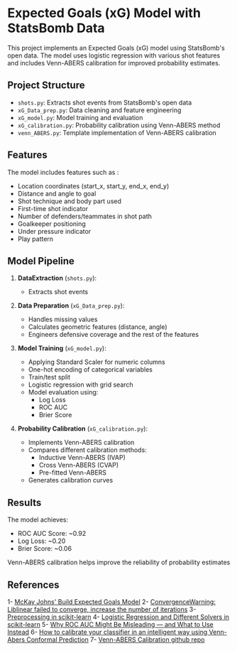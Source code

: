 # Expected Goals (xG) Model with StatsBomb Data

This project implements an Expected Goals (xG) model using StatsBomb's open data. The model uses logistic regression with various shot features and includes Venn-ABERS calibration for improved probability estimates.

## Project Structure

- `shots.py`: Extracts shot events from StatsBomb's open data
- `xG_Data_prep.py`: Data cleaning and feature engineering
- `xG_model.py`: Model training and evaluation
- `xG_calibration.py`: Probability calibration using Venn-ABERS method
- `venn_ABERS.py`: Template implementation of Venn-ABERS calibration

## Features

The model includes features such as :
- Location coordinates (start_x, start_y, end_x, end_y)
- Distance and angle to goal
- Shot technique and body part used
- First-time shot indicator
- Number of defenders/teammates in shot path
- Goalkeeper positioning
- Under pressure indicator
- Play pattern

## Model Pipeline

1. **DataExtraction** (`shots.py`):
   - Extracts shot events

2. **Data Preparation** (`xG_Data_prep.py`):
   - Handles missing values
   - Calculates geometric features (distance, angle)
   - Engineers defensive coverage and the rest of the features
   

3. **Model Training** (`xG_model.py`):
   - Applying Standard Scaler for numeric columns
   - One-hot encoding of categorical variables
   - Train/test split
   - Logistic regression with grid search
   - Model evaluation using:
     - Log Loss
     - ROC AUC
     - Brier Score

4. **Probability Calibration** (`xG_calibration.py`):
   - Implements Venn-ABERS calibration
   - Compares different calibration methods:
     - Inductive Venn-ABERS (IVAP)
     - Cross Venn-ABERS (CVAP)
     - Pre-fitted Venn-ABERS
   - Generates calibration curves

## Results

The model achieves:
- ROC AUC Score: ~0.92
- Log Loss: ~0.20
- Brier Score: ~0.06

Venn-ABERS calibration helps improve the reliability of probability estimates

## References

1- [McKay Johns' Build Expected Goals Model](https://github.com/mckayjohns/youtube-videos/blob/main/code/build_expected_goals_model.ipynb)
2- [ConvergenceWarning: Liblinear failed to converge, increase the number of iterations](https://stackoverflow.com/questions/52670012/convergencewarning-liblinear-failed-to-converge-increase-the-number-of-iterati)
3- [Preprocessing in scikit-learn](https://scikit-learn.org/stable/modules/preprocessing.html)
4- [Logistic Regression and Different Solvers in scikit-learn](https://scikit-learn.org/stable/modules/linear_model.html#logistic-regression)
5- [Why ROC AUC Might Be Misleading — and What to Use Instead](https://valeman.medium.com/why-roc-auc-might-be-misleading-and-what-to-use-instead-520ea242be8a)
6- [How to calibrate your classifier in an intelligent way using Venn-Abers Conformal Prediction](https://valeman.medium.com/how-to-calibrate-your-classifier-in-an-intelligent-way-a996a2faf718)
7- [Venn-ABERS Calibration github repo](https://github.com/ip200/venn-abers)
